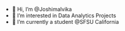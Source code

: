 - 👋 Hi, I’m @Joshimalvika
- 👀 I’m interested in Data Analytics Projects
- 🌱 I’m currently a student @SFSU California

<!---
Joshimalvika/Joshimalvika is a ✨ special ✨ repository because its `README.md` (this file) appears on your GitHub profile.
You can click the Preview link to take a look at your changes.
--->
